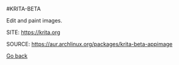 #KRITA-BETA

 Edit and paint images.

 SITE: https://krita.org

 SOURCE: https://aur.archlinux.org/packages/krita-beta-appimage

 [Go back](https://portable-linux-apps.github.io/apps.html)

